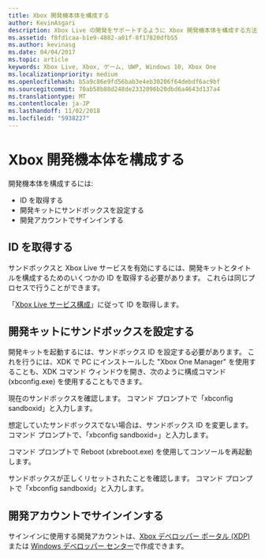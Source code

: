 ```yaml
---
title: Xbox 開発機本体を構成する
author: KevinAsgari
description: Xbox Live の開発をサポートするように Xbox 開発機本体を構成する方法について説明します。
ms.assetid: f8fd1caa-b1e9-4882-a01f-8f17820dfb55
ms.author: kevinasg
ms.date: 04/04/2017
ms.topic: article
keywords: Xbox Live, Xbox, ゲーム, UWP, Windows 10, Xbox One
ms.localizationpriority: medium
ms.openlocfilehash: b5a9c86e9fd56bab3e4eb30206f64debdf6ac9bf
ms.sourcegitcommit: 70ab58b88d248de2332096b20dbd6a4643d137a4
ms.translationtype: MT
ms.contentlocale: ja-JP
ms.lasthandoff: 11/02/2018
ms.locfileid: "5938227"
---
```

# <a name="configure-your-xbox-development-console"></a>Xbox 開発機本体を構成する

開発機本体を構成するには:
- ID を取得する
- 開発キットにサンドボックスを設定する
- 開発アカウントでサインインする

## <a name="get-your-ids"></a>ID を取得する
サンドボックスと Xbox Live サービスを有効にするには、開発キットとタイトルを構成するためのいくつかの ID を取得する必要があります。 これらは同じプロセスで行うことができます。

「[Xbox Live サービス構成](../xbox-live-service-configuration.md)」に従って ID を取得します。

## <a name="set-your-sandbox-on-your-development-kits"></a>開発キットにサンドボックスを設定する
開発キットを起動するには、サンドボックス ID を設定する必要があります。 これを行うには、XDK で PC にインストールした "Xbox One Manager" を使用することも、XDK コマンド ウィンドウを開き、次のように構成コマンド (xbconfig.exe) を使用することもできます。

現在のサンドボックスを確認します。 コマンド プロンプトで「xbconfig sandboxid」と入力します。

想定していたサンドボックスでない場合は、サンドボックス ID を変更します。コマンド プロンプトで、「xbconfig sandboxid=<your sandbox id>」と入力します。

コマンド プロンプトで Reboot (xbreboot.exe) を使用してコンソールを再起動します。

サンドボックスが正しくリセットされたことを確認します。 コマンド プロンプトで「xbconfig sandboxid」と入力します。

## <a name="sign-in-with-a-development-account"></a>開発アカウントでサインインする

サインインに使用する開発アカウントは、[Xbox デベロッパー ポータル (XDP)](https://xdp.xboxlive.com/User/Contact/MyAccess?selectedMenu=devaccounts) または [Windows デベロッパー センター](https://developer.microsoft.com/en-us/windows)で作成できます。
